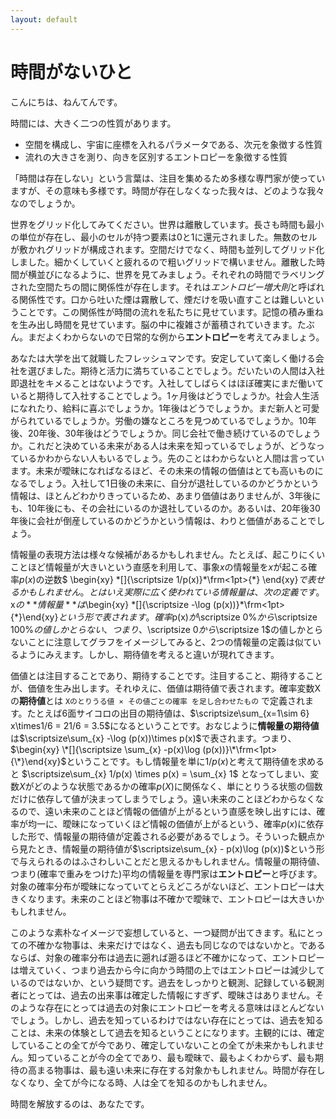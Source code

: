 ```yaml
---
layout: default
---
```


# 時間がないひと

こんにちは、ねんてんです。

時間には、大きく二つの性質があります。

- 空間を構成し、宇宙に座標を入れるパラメータである、次元を象徴する性質
- 流れの大きさを測り、向きを区別するエントロピーを象徴する性質

「時間は存在しない」という言葉は、注目を集めるため多様な専門家が使っていますが、その意味も多様です。時間が存在しなくなった我々は、どのような我々なのでしょうか。

世界をグリッド化してみてください。世界は離散しています。長さも時間も最小の単位が存在し、最小のセルが持つ要素は0と1に還元されました。無数のセルが敷かれグリッドが構成されます。空間だけでなく、時間も並列してグリッド化しました。細かくしていくと疲れるので粗いグリッドで構いません。離散した時間が横並びになるように、世界を見てみましょう。それぞれの時間でラベリングされた空間たちの間に関係性が存在します。それは*エントロピー増大則*と呼ばれる関係性です。口から吐いた煙は霧散して、煙だけを吸い直すことは難しいということです。この関係性が時間の流れを私たちに見せています。記憶の積み重ねを生み出し時間を見せています。脳の中に複雑さが蓄積されていきます。たぶん。まだよくわからないので日常的な例から**エントロピー**を考えてみましょう。

あなたは大学を出て就職したフレッシュマンです。安定していて楽しく働ける会社を選びました。期待と活力に満ちていることでしょう。だいたいの人間は入社即退社をキメることはないようです。入社してしばらくはほぼ確実にまだ働いていると期待して入社することでしょう。1ヶ月後はどうでしょうか。社会人生活になれたり、給料に喜ぶでしょうか。1年後はどうでしょうか。まだ新人と可愛がられているでしょうか。労働の嫌なところを見つめているでしょうか。10年後、20年後、30年後はどうでしょうか。同じ会社で働き続けているのでしょうか。これだと決めている未来がある人は未来を知っているでしょうが、どうなっているかわからない人もいるでしょう。先のことはわからないと人間は言っています。未来が曖昧になればなるほど、その未来の情報の価値はとても高いものになるでしょう。入社して1日後の未来に、自分が退社しているのかどうかという情報は、ほとんどわかりきっているため、あまり価値はありませんが、3年後にも、10年後にも、その会社にいるのか退社しているのか。あるいは、20年後30年後に会社が倒産しているのかどうかという情報は、わりと価値があることでしょう。

情報量の表現方法は様々な候補があるかもしれません。たとえば、起こりにくいことほど情報量が大きいという直感を利用して、事象$x$の情報量を$x$が起こる確率$p(x)$の逆数$ \begin{xy} \*[]{\scriptsize 1/p(x)}\*\frm<1pt>{\*} \end{xy}$で表せるかもしれません。とはいえ実際に広く使われている情報量は、次の定義です。$x$の**情報量**は$\begin{xy} \*[]{\scriptsize -\log (p(x))}\*\frm<1pt>{\*}\end{xy}$という形で表されます。確率$p(x)$が$\scriptsize 0\%$から$\scriptsize 100\%$の値しかとらない、つまり、$\scriptsize 0$から$\scriptsize 1$の値しかとらないことに注意してグラフをイメージしてみると、2つの情報量の定義は似ているようにみえます。しかし、期待値を考えると違いが現れてきます。

価値とは注目することであり、期待することです。注目すること、期待することが、価値を生み出します。それゆえに、価値は期待値で表されます。確率変数Xの**期待値**とは `Xのとりうる値 ⨯ その値ごとの確率 を足し合わせたもの` で定義されます。たとえば6面サイコロの出目の期待値は、$\scriptsize\sum_{x=1\sim 6} x\times1/6 = 21/6 = 3.5$になるということです。おなじように**情報量の期待値**は$\scriptsize\sum_{x}  -\log (p(x))\times p(x)$で表されます。つまり、$\begin{xy} \*[]{\scriptsize \sum_{x} -p(x)\log (p(x))}\*\frm<1pt>{\*}\end{xy}$ということです。もし情報量を単に$1/p(x)$と考えて期待値を求めると $\scriptsize\sum_{x} 1/p(x) \times p(x) = \sum_{x} 1$ となってしまい、変数$X$がどのような状態であるかの確率$p(X)$に関係なく、単にとりうる状態の個数だけに依存して値が決まってしまうでしょう。遠い未来のことほどわからなくなるので、遠い未来のことほど情報の価値が上がるという直感を映し出すには、確率が均一に、曖昧になっていくほど情報の価値が上がるという、確率$p(x)$に依存した形で、情報量の期待値が定義される必要があるでしょう。そういった観点から見たとき、情報量の期待値が$\scriptsize\sum_{x} - p(x)\log (p(x))$という形で与えられるのはふさわしいことだと思えるかもしれません。情報量の期待値、つまり(確率で重みをつけた)平均の情報量を専門家は**エントロピー**と呼びます。対象の確率分布が曖昧になっていてとらえどころがないほど、エントロピーは大きくなります。未来のことほど物事は不確かで曖昧で、エントロピーは大きいかもしれません。

このような素朴なイメージで妄想していると、一つ疑問が出てきます。私にとっての不確かな物事は、未来だけではなく、過去も同じなのではないかと。であるならば、対象の確率分布は過去に遡れば遡るほど不確かになって、エントロピーは増えていく、つまり過去から今に向かう時間の上ではエントロピーは減少しているのではないか、という疑問です。過去をしっかりと観測、記録している観測者にとっては、過去の出来事は確定した情報にすぎず、曖昧さはありません。そのような存在にとっては過去の対象にエントロピーを考える意味はほとんどないでしょう。しかし、過去を知っているわけではない存在にとっては、過去を知ることは、未来の体験として過去を知るということになります。主観的には、確定していることの全てが今であり、確定していないことの全てが未来かもしれません。知っていることが今の全てであり、最も曖昧で、最もよくわからず、最も期待の高まる物事は、最も遠い未来に存在する対象かもしれません。時間が存在しなくなり、全てが今になる時、人は全てを知るのかもしれません。

時間を解放するのは、あなたです。


